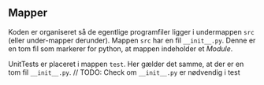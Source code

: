 ## Mapper

Koden er organiseret så de egentlige programfiler ligger i undermappen `src` (eller under-mapper derunder).
Mappen `src` har en fil `__init__.py`. Denne er en tom fil som markerer for python, at mappen indeholder et _Module_.

UnitTests er placeret i mappen `test`. Her gælder det samme, at der er en tom fil `__init__.py`.
// TODO: Check om `__init__.py` er nødvendig i test
